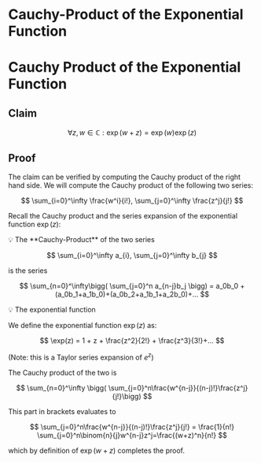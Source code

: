# Cauchy-Product of the Exponential Function

# Cauchy Product of the Exponential Function

## Claim

$$
\forall z, w \in \mathbb{C}: \exp(w+z) = \exp(w)\exp(z)
$$

## Proof

The claim can be verified by computing the Cauchy product of the right hand side. We will compute the Cauchy product of the following two series:

$$
 \sum_{i=0}^\infty \frac{w^i}{i!},  \sum_{j=0}^\infty \frac{z^j}{j!}
$$

Recall the Cauchy product and the series expansion of the exponential function $\exp(z)$:

<aside>
💡 The **Cauchy-Product** of the two series

$$
 \sum_{i=0}^\infty a_{i},  \sum_{j=0}^\infty b_{j}
$$

is the series 

$$
\sum_{n=0}^\infty\bigg( \sum_{j=0}^n a_{n-j}b_j \bigg) = a_0b_0 + (a_0b_1+a_1b_0)+(a_0b_2+a_1b_1+a_2b_0)+...
$$

</aside>

<aside>
💡 The exponential function

We define the exponential function $\exp(z)$ as:

$$
\exp(z) = 1 + z + \frac{z^2}{2!} + \frac{z^3}{3!}+...
$$

(Note: this is a Taylor series expansion of $e^z$)

</aside>

The Cauchy product of the two is

$$
\sum_{n=0}^\infty \bigg( \sum_{j=0}^n\frac{w^{n-j}}{(n-j)!}\frac{z^j}{j!}\bigg)
$$

This part in brackets evaluates to

$$
\sum_{j=0}^n\frac{w^{n-j}}{(n-j)!}\frac{z^j}{j!} = \frac{1}{n!} \sum_{j=0}^n\binom{n}{j}w^{n-j}z^j=\frac{(w+z)^n}{n!}
$$

which by definition of $\exp(w+z)$ completes the proof.